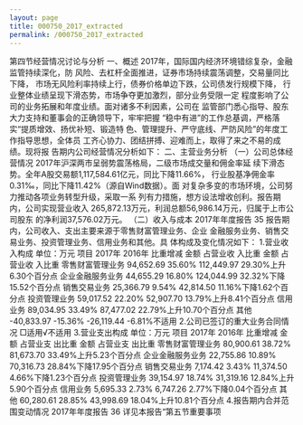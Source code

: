 ```yaml
---
layout: page
title: 000750_2017_extracted
permalink: /000750_2017_extracted
---
```


第四节经营情况讨论与分析
一、概述
2017年，国际国内经济环境错综复杂，金融监管持续深化，防
风险、去杠杆全面推进，证券市场持续震荡调整，交易量同比下降，
市场无风险利率持续上行，债券价格单边下跌，公司债发行规模下降，
行业整体业绩呈现下滑态势，市场争夺更加激烈，部分业务受限一定
程度影响了公司的业务拓展和年度业绩。面对诸多不利因素，公司在
监管部门悉心指导、股东大力支持和董事会的正确领导下，牢牢把握
“稳中有进”的工作总基调，严格落实“提质增效、扬优补短、锻造特
色、管理提升、严守底线、严防风险”的年度工作指导思想，全体员
工齐心协力、团结拼搏、迎难而上，取得了来之不易的成绩。现将报
告期内公司经营情况分析如下：
二、主营业务分析
（一）公司总体经营情况
2017年沪深两市呈弱势震荡格局，二级市场成交量和佣金率延
续下滑态势。全年A股交易额1,117,584.61亿元，同比下降11.66%，
行业股基净佣金率0.31‰，同比下降11.42%（源自Wind数据）。面
对复杂多变的市场环境，公司努力推动各项业务转型升级，采取一系
列有力措施，想方设法增收创利。报告期内，公司实现营业收入
265,872.13万元，利润总额56,986.14万元，归属于上市公司股东
的净利润37,576.02万元。
（二）收入与成本
2017年年度报告
35
报告期内，公司收入、支出主要来源于零售财富管理业务、企业
金融服务业务、销售交易业务、投资管理业务、信用业务和其他。具
体构成及变化情况如下：
1.营业收入构成
单位：万元
项目
2017年
2016年
比重增减
金额
占营业收
入比重
金额
占营业收
入比重
零售财富管理业务
94,652.69
35.60%
112,449.97
29.30%上升6.30个百分点
企业金融服务业务
44,655.29
16.80%
124,044.99
32.32%下降15.52个百分点
销售交易业务
25,366.79
9.54%
42,814.50
11.16%下降1.62个百分点
投资管理业务
59,017.52
22.20%
52,907.70
13.79%上升8.41个百分点
信用业务
89,034.95
33.49%
87,477.02
22.79%上升10.70个百分点
其他
-40,833.97
-15.36%
-26,119.44
-6.81%不适用
2.公司已签订的重大业务合同情况
□适用√不适用
3.营业支出构成
单位：万元
项目
2017年
2016年
比重增减
金额
占营业支
出比重
金额
占营业支
出比重
零售财富管理业务
80,900.61
38.72%
81,673.70
33.49%上升5.23个百分点
企业金融服务业务
22,755.86
10.89%
70,316.73
28.84%下降17.95个百分点
销售交易业务
7,174.42
3.43%
11,374.50
4.66%下降1.23个百分点
投资管理业务
39,154.97
18.74%
31,319.16
12.84%上升5.90个百分点
信用业务
5,695.33
2.73%
6,747.26
2.77%下降0.04个百分点
其他
60,280.61
28.85%
43,998.69
18.04%上升10.81个百分点
4.报告期内合并范围变动情况
2017年年度报告
36
详见本报告“第五节重要事项